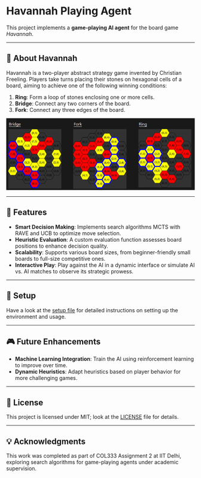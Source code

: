 # Havannah Playing Agent

This project implements a **game-playing AI agent** for the board game *Havannah*.

---

## 🎯 **About Havannah**  
Havannah is a two-player abstract strategy game invented by Christian Freeling. Players take turns placing their stones on hexagonal cells of a board, aiming to achieve one of the following winning conditions:  
1. **Ring**: Form a loop of stones enclosing one or more cells.  
2. **Bridge**: Connect any two corners of the board.  
3. **Fork**: Connect any three edges of the board.  


<p align="center">
  <img src="images/Bridge_Fork_Ring.png" />
</p>

---

## 🚀 **Features**  
- **Smart Decision Making**: Implements search algorithms MCTS with RAVE and UCB to optimize move selection.  
- **Heuristic Evaluation**: A custom evaluation function assesses board positions to enhance decision quality.  
- **Scalability**: Supports various board sizes, from beginner-friendly small boards to full-size competitive ones.  
- **Interactive Play**: Play against the AI in a dynamic interface or simulate AI vs. AI matches to observe its strategic prowess.  

---

## 📖 **Setup**

Have a look at the [setup file](setup.md) for detailed instructions on setting up the environment and usage. 

---

## 🎮 **Future Enhancements**  
- **Machine Learning Integration**: Train the AI using reinforcement learning to improve over time.  
- **Dynamic Heuristics**: Adapt heuristics based on player behavior for more challenging games.  

---

## 📄 **License**  
This project is licensed under MIT; look at the [LICENSE](LICENSE) file for details.  

---

## 💡 **Acknowledgments**  
This work was completed as part of COL333 Assignment 2 at IIT Delhi, exploring search algorithms for game-playing agents under academic supervision.
